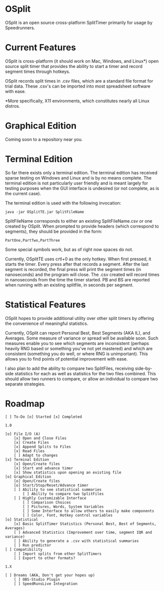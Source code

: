 OSplit
======

OSplit is an open source cross-platform SplitTimer primarily for usage by Speedrunners.

Current Features
================

OSplit is cross-platform (it should work on Mac, Windows, and Linux*) open source split timer that provides the ability to start a timer and record segment times through hotkeys.

OSplit records split times in .csv files, which are a standard file format for trial data. These .csv's can be imported into most spreadsheet software with ease.

*More specifically, X11 environments, which constitutes nearly all Linux distros.

Graphical Edition
=================

Coming soon to a repository near you.

Terminal Edition
================

So far there exists only a terminal edition. The terminal edition has received sparse testing on Windows and Linux and is by no means complete. The terminal edition is not particularly user friendly and is meant largely for testing purposes when the GUI interface is undesired (or not complete, as is the current case).

The terminal edition is used with the following invocation:

    java -jar OSplitTE.jar SplitFileName
    
SplitFileName corresponds to either an existing SplitFileName.csv or one created by OSplit. When prompted to provide headers (which correspond to segments), they should be provided in the form:

    PartOne,PartTwo,PartThree
    
Some special symbols work, but as of right now spaces do not.

Currently, OSplitTE uses crtl+0 as the only hotkey. When first pressed, it starts the timer. Every press after that records a segment. After the last segment is recorded, the final press will print the segment times (in nanoseconds) and the program will close.
The .csv created will record times in nanoseconds from the time the timer started. PB and BS are reported when running with an existing splitfile, in seconds per segment.

Statistical Features
====================

OSplit hopes to provide additional utility over other split timers by offering the convenience of meaningful statistics.

Currently, OSplit can report Personal Best, Best Segments (AKA IL), and Averages. Some measure of variance or spread will be available soon. Such measures enable you to see which segments are inconsistent (perhaps heavily RNG based or something you've not yet mastered) and which are consistent (something you do well, or where RNG is unimportant). This allows you to find points of potential improvement with ease.

I also plan to add the ability to compare two SplitFiles, receiving side-by-side statistics for each as well as statistics for the two files combined. This should allow two runners to compare, or allow an individual to compare two separate strategies.

Roadmap
=======

    [ ] To-Do [o] Started [x] Completed

    1.0

    [o] File I/O (A)
        [x] Open and Close Files
        [x] Create Files
        [x] Append Splits to Files
        [x] Read Files
        [ ] Adapt to changes
    [x] Terminal Edition
        [x] Open/Create files
        [x] Start and advance timer
        [x] Show statistics upon opening an existing file
    [o] Graphical Edition
        [o] Open/Create files
        [o] Start/Stop/Reset/Advance timer
        [ ] Ability to see statistical summaries
            [ ] Ability to compare two SplitFiles
        [ ] Highly Customizable Interface
            [ ] Comparison Choices
            [ ] Pictures, Words, System Variables
            [ ] Some Interface to allow others to easily make components
            [ ] Color, Font, Hotkey control variables
    [o] Statistical
        [x] Basic SplitTimer Statistics (Personal Best, Best of Segments, Averages)
        [ ] Advanced Statistics (Improvement over time, segment IQR and variance)
        [ ] Ability to generate a .csv with statistical summaries
        [ ] Run predictor
    [ ] Compatibility
        [ ] Import splits from other SplitTimers
        [ ] Export to other formats?

    1.X

    [ ] Dreams (AKA, Don't get your hopes up)
        [ ] OBS-Studio Plugin
        [ ] SpeedRunsLive Integration
